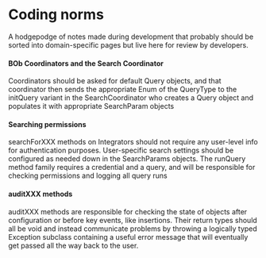 # Coding norms
A hodgepodge of notes made during development that probably should be sorted into domain-specific pages but live here for review by developers.

#### BOb Coordinators and the Search Coordinator
Coordinators should be asked for default Query objects, and that coordinator then sends the appropriate Enum of the QueryType to the initQuery variant in the SearchCoordinator who creates a Query object and populates it with appropriate SearchParam objects

#### Searching permissions
searchForXXX methods on Integrators should not require any user-level info for authentication purposes. User-specific search settings should be configured as needed down in the SearchParams objects. The runQuery method family requires a credential and a query, and will be responsible for checking permissions and logging all query runs

#### auditXXX methods
auditXXX methods are responsible for checking the state of objects after configuration or before key events, like insertions. Their return types should all be void and instead communicate problems by throwing a logically typed Exception subclass containing a useful error message that will eventually get passed all the way back to the user.
